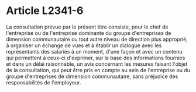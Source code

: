# Article L2341-6

La consultation prévue par le présent titre consiste, pour le chef de l'entreprise ou de l'entreprise dominante du groupe d'entreprises de dimension communautaire ou tout autre niveau de direction plus approprié, à organiser un échange de vues et à établir un dialogue avec les représentants des salariés à un moment, d'une façon et avec un contenu qui permettent à ceux-ci d'exprimer, sur la base des informations fournies et dans un délai raisonnable, un avis concernant les mesures faisant l'objet de la consultation, qui peut être pris en compte au sein de l'entreprise ou du groupe d'entreprises de dimension communautaire, sans préjudice des responsabilités de l'employeur.